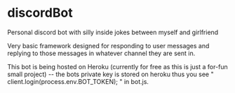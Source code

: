 # discordBot
Personal discord bot with silly inside jokes between myself and girlfriend

Very basic framework designed for responding to user messages and replying to those messages in whatever channel they are sent in. 

This bot is being hosted on Heroku (currently for free as this is just a for-fun small project) -- the bots private key is stored on heroku 
thus you see " client.login(process.env.BOT_TOKEN); " in bot.js.

